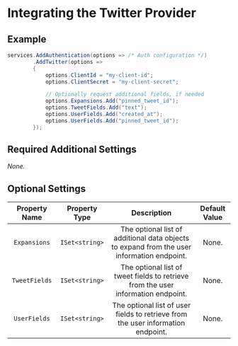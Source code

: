 # Integrating the Twitter Provider

## Example

```csharp
services.AddAuthentication(options => /* Auth configuration */)
        .AddTwitter(options =>
        {
            options.ClientId = "my-client-id";
            options.ClientSecret = "my-client-secret";

            // Optionally request additional fields, if needed
            options.Expansions.Add("pinned_tweet_id");
            options.TweetFields.Add("text");
            options.UserFields.Add("created_at");
            options.UserFields.Add("pinned_tweet_id");
        });
```

## Required Additional Settings

_None._

## Optional Settings

| Property Name | Property Type | Description | Default Value |
|:-:|:-:|:-:|:-:|
| `Expansions` | `ISet<string>` | The optional list of additional data objects to expand from the user information endpoint. | None. |
| `TweetFields` | `ISet<string>` | The optional list of tweet fields to retrieve from the user information endpoint. | None. |
| `UserFields` | `ISet<string>` | The optional list of user fields to retrieve from the user information endpoint. | None. |
